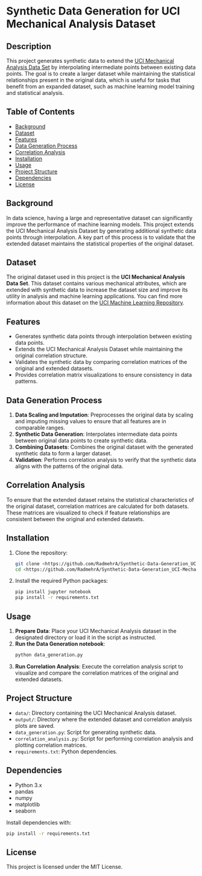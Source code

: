 
# Synthetic Data Generation for UCI Mechanical Analysis Dataset

## Description
This project generates synthetic data to extend the [UCI Mechanical Analysis Data Set](https://www.kaggle.com/datasets/heitornunes/mechanical-analysis) by interpolating intermediate points between existing data points. The goal is to create a larger dataset while maintaining the statistical relationships present in the original data, which is useful for tasks that benefit from an expanded dataset, such as machine learning model training and statistical analysis.

## Table of Contents
- [Background](#background)
- [Dataset](#dataset)
- [Features](#features)
- [Data Generation Process](#data-generation-process)
- [Correlation Analysis](#correlation-analysis)
- [Installation](#installation)
- [Usage](#usage)
- [Project Structure](#project-structure)
- [Dependencies](#dependencies)
- [License](#license)

## Background
In data science, having a large and representative dataset can significantly improve the performance of machine learning models. This project extends the UCI Mechanical Analysis Dataset by generating additional synthetic data points through interpolation. A key part of this process is to validate that the extended dataset maintains the statistical properties of the original dataset.

## Dataset
The original dataset used in this project is the **UCI Mechanical Analysis Data Set**. This dataset contains various mechanical attributes, which are extended with synthetic data to increase the dataset size and improve its utility in analysis and machine learning applications. You can find more information about this dataset on the [UCI Machine Learning Repository](https://www.kaggle.com/datasets/heitornunes/mechanical-analysis).

## Features
- Generates synthetic data points through interpolation between existing data points.
- Extends the UCI Mechanical Analysis Dataset while maintaining the original correlation structure.
- Validates the synthetic data by comparing correlation matrices of the original and extended datasets.
- Provides correlation matrix visualizations to ensure consistency in data patterns.

## Data Generation Process
1. **Data Scaling and Imputation**: Preprocesses the original data by scaling and imputing missing values to ensure that all features are in comparable ranges.
2. **Synthetic Data Generation**: Interpolates intermediate data points between original data points to create synthetic data.
3. **Combining Datasets**: Combines the original dataset with the generated synthetic data to form a larger dataset.
4. **Validation**: Performs correlation analysis to verify that the synthetic data aligns with the patterns of the original data.

## Correlation Analysis
To ensure that the extended dataset retains the statistical characteristics of the original dataset, correlation matrices are calculated for both datasets. These matrices are visualized to check if feature relationships are consistent between the original and extended datasets.

## Installation
1. Clone the repository:
   ```bash
   git clone <https://github.com/RadmehrA/Synthetic-Data-Generation_UCI-Mechanical-Analysis-Data-Set.git>
   cd <https://github.com/RadmehrA/Synthetic-Data-Generation_UCI-Mechanical-Analysis-Data-Set/>
   ```

2. Install the required Python packages:
   ```bash
   pip install jupyter notebook
   pip install -r requirements.txt
   ```

## Usage
1. **Prepare Data**: Place your UCI Mechanical Analysis dataset in the designated directory or load it in the script as instructed.
2. **Run the Data Generation notebook**:
   ```bash
   python data_generation.py
   ```
3. **Run Correlation Analysis**: Execute the correlation analysis script to visualize and compare the correlation matrices of the original and extended datasets.

## Project Structure
- `data/`: Directory containing the UCI Mechanical Analysis dataset.
- `output/`: Directory where the extended dataset and correlation analysis plots are saved.
- `data_generation.py`: Script for generating synthetic data.
- `correlation_analysis.py`: Script for performing correlation analysis and plotting correlation matrices.
- `requirements.txt`: Python dependencies.

## Dependencies
- Python 3.x
- pandas
- numpy
- matplotlib
- seaborn

Install dependencies with:
```bash
pip install -r requirements.txt
```

## License
This project is licensed under the MIT License.
